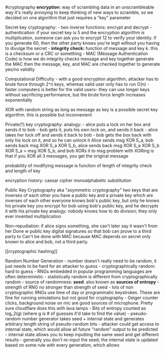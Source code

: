 
#cryptography 
**encryption**: way of scrambling data in an unscrambleable way
it's really annoying to keep thinking of new ways to scramble, so we decided on one algorithm that just requires a "key" parameter

Secret key cryptography:
	- two inverse functions: encrypt and decrypt
	- authentication: if your secret key is 5 and the encryption algorithm is multiplication, someone can ask you to encrypt 12 to verify your identity. if you generate 60, then the other party knows you're legit without you having to divulge the secret
	- **integrity check:** function of message and key k. this is a checksum or a CRC or something
	- MAC (Message Authentication Code) is how we do integrity checks 
		message and key together generate the MAC
		then the message, key, and MAC are checked together to generate yes/no validity

Computational Difficulty
	- with a good encryption algorithm, attacker has to brute force through 2^n keys, whereas valid user only has to run O(n)
	- faster computers is better for the valid users- they can use longer keys without sacrificing performance, but the brute force length increases exponentially

XOR with random string as long as message as key is a possible secret key algorithm. this is possible but inconvenient

Private(?) key cryptography:
	analogy:
	- alice puts a lock on her box and sends it to bob
	- bob gets it, puts his own lock on, and sends it back
	- alice takes her lock off and sends it back to bob
	- bob gets the box back with only his lock on it, and so he can unlock it
	Alice sends msg XOR S_a, bob sends back msg XOR S_a XOR S_b, alice sends back msg XOR S_a XOR S_b XOR S_a = msg XOR S_b, and bob XORs it to msg
	problem with XORing is that if you XOR all 3 messages, you get the original message

probability of modifying message is function of length of integrity check and length of key

encryption history:
	caesar cipher
	monoalphabetic substitution

Public Key Cryptography
	aka "asymmetric cryptography"
	two keys that are inverses of each other
	you have a public key and a private key which are inverses of each other
	everyone knows bob's public key, but only he knows his private key
	you encrypt for bob using bob's public key, and he decrypts it with his private key
	analogy: nobody knows how to do division; they only ever invented multiplication

Non-repudiation: 
	if alice signs something, she can't later say it wasn't from her
	Done w public key digital signatures so that bob can prove to a third party to 
	Can't be done with MAC because MAC depends on secret only known to alice and bob, not a third party. 
	
[[cryptographic hashing]]

Random Number Generation
	- number doesn't really need to be random, it just needs to be hard for an attacker to guess
	- cryptographically random: hard to guess
	- RNGs embedded in popular programming languages are often deterministic
	- statistically random is different from cryptographically random
	- source of randomness: **seed**. also known as **sources of entropy**
		- strength of RNG no stronger than strength of seed
		- lots of non cryptographic RNGs use time of day or programmatic keystrokes. These are fine for running simulations but not good for cryptography
	- Geiger counter clicks, background noise on mic are good sources of microphone. Pretty sure cloudflare does this with lava lamps
	- Bits of entropy counted as log_2(g) (where g is # of guesses it'd take to find the value)
	- pseudo-random number generator takes seed + internal state and generates arbitrary length string of pseudo-random bits
	- attacker could get access to internal state, which would allow all future "random" output to be predicted
	- internal state allows you to keep inputting the same seed and get different results
		- generally you don't re-input the seed; the internal state is updated based on some rule with every generation, which allows 


